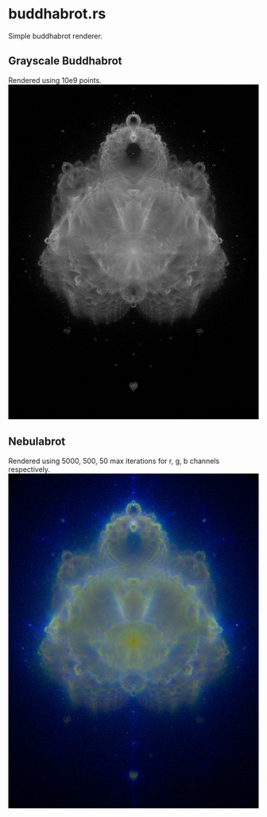 # buddhabrot.rs

Simple buddhabrot renderer.

## Grayscale Buddhabrot 
Rendered using 10e9 points.
![Grayscale](images/grayscale.png)

## Nebulabrot
Rendered using 5000, 500, 50 max iterations for r, g, b channels respectively.
![Nebulabrot](images/nebula.png)

